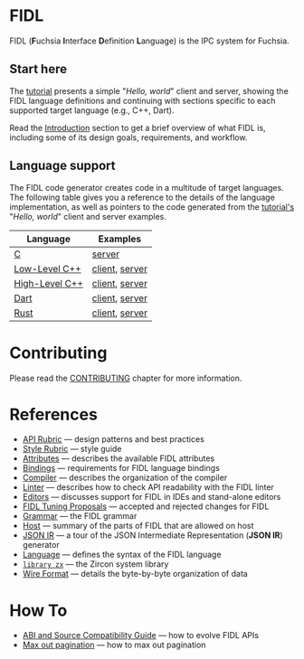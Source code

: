 # FIDL

FIDL (**F**uchsia **I**nterface **D**efinition **L**anguage) is the IPC system for Fuchsia.

## Start here

The [tutorial](tutorial/README.md) presents a simple "*Hello, world*" client
and server, showing the FIDL language definitions and continuing with sections
specific to each supported target language (e.g., C++, Dart).

Read the [Introduction](intro/README.md) section to get a brief overview of what FIDL is,
including some of its design goals, requirements, and workflow.

## Language support

The FIDL code generator creates code in a multitude of target languages.
The following table gives you a reference to the details of the language implementation,
as well as pointers to the code generated from the [tutorial's](tutorial/README.md)
"*Hello, world*" client and server examples.

Language                     | Examples
-----------------------------|---------------------------------------------
[C][c-lang]                  |                        [server][csrv-ex]
[Low-Level C++][llcpp-lang]  | [client][llcppcli-ex], [server][llcppsrv-ex]
[High-Level C++][hlcpp-lang] | [client][hlcppcli-ex], [server][hlcppsrv-ex]
[Dart][dart-lang]            | [client][dartcli-ex],  [server][dartsrv-ex]
[Rust][rust-lang]            | [client][rustcli-ex],  [server][rustsrv-ex]

# Contributing
Please read the [CONTRIBUTING](CONTRIBUTING.md) chapter for more information.

# References

* [API Rubric][fidl-api] &mdash; design patterns and best practices
* [Style Rubric][fidl-style] &mdash; style guide
* [Attributes](reference/attributes.md) &mdash; describes the available FIDL attributes
* [Bindings](reference/bindings.md) &mdash; requirements for FIDL language bindings
* [Compiler](reference/compiler.md) &mdash; describes the organization of the compiler
* [Linter](reference/linter.md) &mdash; describes how to check API readability with the FIDL linter
* [Editors](reference/editors.md) &mdash; discusses support for FIDL in IDEs and stand-alone editors
* [FIDL Tuning Proposals](reference/ftp/README.md) &mdash; accepted and rejected changes for FIDL
* [Grammar](reference/grammar.md) &mdash; the FIDL grammar
* [Host](reference/host.md) &mdash; summary of the parts of FIDL that are allowed on host
* [JSON IR](reference/json-ir.md) &mdash; a tour of the JSON Intermediate Representation
  (**JSON IR**) generator
* [Language](reference/language.md) &mdash; defines the syntax of the FIDL language
* [`library zx`](reference/library-zx.md) &mdash; the Zircon system library
* [Wire Format](reference/wire-format/README.md) &mdash; details the byte-by-byte organization
  of data

# How To

* [ABI and Source Compatibility Guide](how-to/abi-compat.md) &mdash; how to evolve FIDL APIs
* [Max out pagination](how-to/max-out-pagination.md) &mdash; how to max out pagination

<!-- xrefs -->
[fidl-style]: /docs/development/languages/fidl/style.md
[fidl-api]: /docs/concepts/api/fidl.md

<!-- these in particular make the table manageable, and have the form:
     <language>-lang (the language part)
     <language>cli-ex (the client example)
     <language>srv-ex (the server example)
-->

[c-lang]: tutorial/tutorial-c.md
[csrv-ex]: /garnet/examples/fidl/echo_server_c/

[llcpp-lang]: tutorial/tutorial-llcpp.md
[llcppcli-ex]: /garnet/examples/fidl/echo_client_llcpp/
[llcppsrv-ex]: /garnet/examples/fidl/echo_server_llcpp/

[hlcpp-lang]: tutorial/tutorial-cpp.md
[hlcppcli-ex]: /garnet/examples/fidl/echo_client_cpp/
[hlcppsrv-ex]: /garnet/examples/fidl/echo_server_cpp/

[dart-lang]: /docs/development/languages/fidl/tutorial/tutorial-dart.md
[dartcli-ex]: https://fuchsia.googlesource.com/topaz/+/master/examples/fidl/echo_client_async_dart/
[dartsrv-ex]: https://fuchsia.googlesource.com/topaz/+/master/examples/fidl/echo_server_async_dart/

[rust-lang]: /docs/development/languages/fidl/tutorial/tutorial-rust.md
[rustcli-ex]: /garnet/examples/fidl/echo_client_rust/
[rustsrv-ex]: /garnet/examples/fidl/echo_server_rust/
